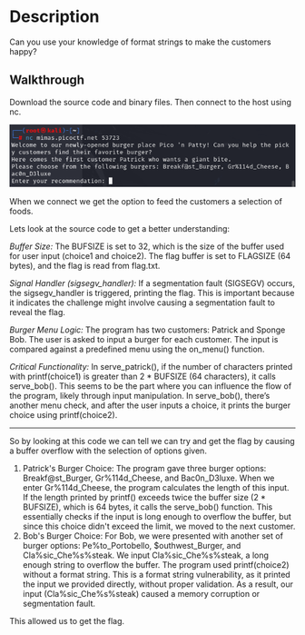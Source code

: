 # Description
Can you use your knowledge of format strings to make the customers happy?

## Walkthrough
Download the source code and binary files. Then connect to the host using nc. 

![alt text](/Easy/Binary/Images/formatstring0a.png)

When we connect we get the option to feed the customers a selection of foods. 

Lets look at the source code to get a better understanding:

*Buffer Size:*
The BUFSIZE is set to 32, which is the size of the buffer used for user input (choice1 and choice2).
The flag buffer is set to FLAGSIZE (64 bytes), and the flag is read from flag.txt.

*Signal Handler (sigsegv_handler):*
If a segmentation fault (SIGSEGV) occurs, the sigsegv_handler is triggered, printing the flag. This is important because it indicates the challenge might involve causing a segmentation fault to reveal the flag.

*Burger Menu Logic:*
The program has two customers: Patrick and Sponge Bob.
The user is asked to input a burger for each customer. The input is compared against a predefined menu using the on_menu() function.

*Critical Functionality:*
In serve_patrick(), if the number of characters printed with printf(choice1) is greater than 2 * BUFSIZE (64 characters), it calls serve_bob(). This seems to be the part where you can influence the flow of the program, likely through input manipulation.
In serve_bob(), there’s another menu check, and after the user inputs a choice, it prints the burger choice using printf(choice2).

------------------------------------------------------------------------------------------------------------------------------------------------

So by looking at this code we can tell we can try and get the flag by causing a buffer overflow with the selection of options given.

1. Patrick's Burger Choice:
The program gave three burger options: Breakf@st_Burger, Gr%114d_Cheese, and Bac0n_D3luxe.
When we enter Gr%114d_Cheese, the program calculates the length of this input.
If the length printed by printf() exceeds twice the buffer size (2 * BUFSIZE), which is 64 bytes, it calls the serve_bob() function. This essentially checks if the input is long enough to overflow the buffer, but since this choice didn't exceed the limit, we moved to the next customer.
2. Bob's Burger Choice:
For Bob, we were presented with another set of burger options: Pe%to_Portobello, $outhwest_Burger, and Cla%sic_Che%s%steak.
We input Cla%sic_Che%s%steak, a long enough string to overflow the buffer.
The program used printf(choice2) without a format string. This is a format string vulnerability, as it printed the input we provided directly, without proper validation. As a result, our input (Cla%sic_Che%s%steak) caused a memory corruption or segmentation fault.

This allowed us to get the flag. 
